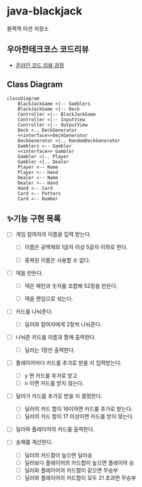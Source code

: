 # java-blackjack

블랙잭 미션 저장소

## 우아한테크코스 코드리뷰

- [온라인 코드 리뷰 과정](https://github.com/woowacourse/woowacourse-docs/blob/master/maincourse/README.md)

## Class Diagram

```mermaid
classDiagram
    BlackJackGame <|-- Gamblers
    BlackJackGame <|-- Deck
    Controller <|-- BlackJackGame
    Controller <|-- InputView
    Controller <|-- OutputView
    Deck <.. DeckGenerator
    <<interface>>DeckGenerator
    DeckGenerator <|.. RandomDeckGenerator
    Gamblers <-- Gambler
    <<interface>> Gambler
    Gambler <|.. Player
    Gambler <|.. Dealer
    Player <-- Name
    Player <-- Hand
    Dealer <-- Name
    Dealer <-- Hand
    Hand <-- Card
    Card <-- Pattern
    Card <-- Number
```

## ✨기능 구현 목록

- [ ] 게임 참여자의 이름을 입력 받는다.
    - [ ] 이름은 공백제외 1글자 이상 5글자 이하로 한다.
    - [ ] 중복된 이름은 사용할 수 없다.


- [ ] 덱을 만든다.
    - [ ] 덱은 패턴과 숫자를 조합해 52장을 만든다.
    - [ ] 덱을 랜덤으로 섞는다.


- [ ] 카드를 나눠준다.
    - [ ] 딜러와 참여자에게 2장씩 나눠준다.


- [ ] 나눠준 카드를 이름과 함께 출력한다.
    - [ ] 딜러는 1장만 출력한다.


- [ ] 플레이어마다 카드를 추가로 받을 지 입력받는다.
    - [ ] y 면 카드를 추가로 받고
    - [ ] n 이면 카드를 받지 않는다.

- [ ] 딜러가 카드를 추가로 받을 지 결정한다.
    - [ ] 딜러의 카드 합이 16이하면 카드를 추가로 받는다.
    - [ ] 딜러의 카드 합이 17 이상이면 카드를 받지 않는다.

- [ ] 딜러와 플레이어의 카드를 출력한다.


- [ ] 승패를 계산한다.
    - [ ] 딜러의 카드합이 높으면 딜러승
    - [ ] 딜러보다 플레이어의 카드합이 높으면 플레이어 승
    - [ ] 딜러와 플레이어의 카드합이 같으면 무승부
    - [ ] 딜러와 플레이어의 카드합이 모두 21 초과면 무승부
